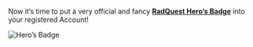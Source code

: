 Now it’s time to put a very official and fancy **[RadQuest Hero’s Badge](?glossaryAnchor=herobadge)** into your registered Account!

![Hero’s Badge](/quests-images/key/JettyConversation_HeroBadge.webp)
